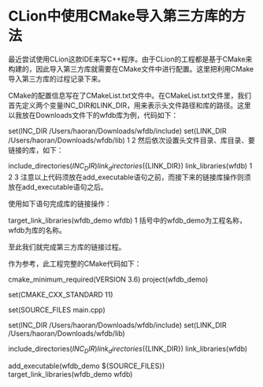 # CLion中使用CMake导入第三方库的方法









最近尝试使用CLion这款IDE来写C++程序。由于CLion的工程都是基于CMake来构建的，因此导入第三方库就需要在CMake文件中进行配置。这里把利用CMake导入第三方库的过程记录下来。

CMake的配置信息写在了CMakeList.txt文件中。在CMakeList.txt文件里，我们首先定义两个变量INC_DIR和LINK_DIR，用来表示头文件路径和库的路径。这里以我放在Downloads文件下的wfdb库为例，代码如下：

set(INC_DIR /Users/haoran/Downloads/wfdb/include)
set(LINK_DIR /Users/haoran/Downloads/wfdb/lib)
1
2
然后依次设置头文件目录、库目录、要链接的库，如下：

include_directories(${INC_DIR})
link_directories(${LINK_DIR})
link_libraries(wfdb)
1
2
3
注意以上代码须放在add_executable语句之前，而接下来的链接库操作则须放在add_executable语句之后。

使用如下语句完成库的链接操作：

target_link_libraries(wfdb_demo wfdb)
1
括号中的wfdb_demo为工程名称，wfdb为库的名称。

至此我们就完成第三方库的链接过程。

作为参考，此工程完整的CMake代码如下：

cmake_minimum_required(VERSION 3.6)
project(wfdb_demo)

set(CMAKE_CXX_STANDARD 11)

set(SOURCE_FILES main.cpp)

set(INC_DIR /Users/haoran/Downloads/wfdb/include)
set(LINK_DIR /Users/haoran/Downloads/wfdb/lib)

include_directories(${INC_DIR})
link_directories(${LINK_DIR})
link_libraries(wfdb)

add_executable(wfdb_demo ${SOURCE_FILES})
target_link_libraries(wfdb_demo wfdb)



